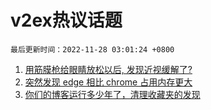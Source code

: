 # v2ex热议话题

`最后更新时间：2022-11-28 03:01:24 +0800`

1. [用筋膜枪给眼睛放松以后, 发现近视缓解了?](https://www.v2ex.com/t/898285)
1. [突然发现 edge 相比 chrome 占用内存更大](https://www.v2ex.com/t/898253)
1. [你们的博客运行多少年了，清理收藏夹的发现](https://www.v2ex.com/t/898305)

